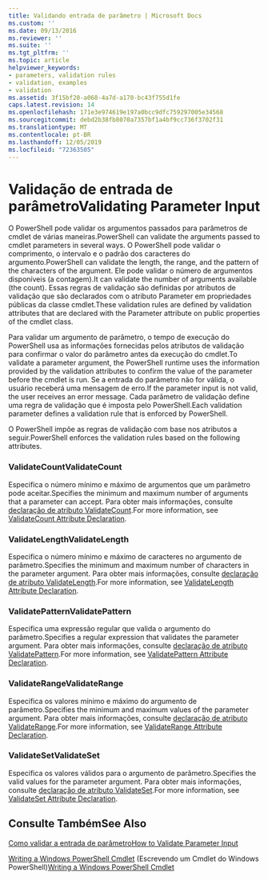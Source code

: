 ```yaml
---
title: Validando entrada de parâmetro | Microsoft Docs
ms.custom: ''
ms.date: 09/13/2016
ms.reviewer: ''
ms.suite: ''
ms.tgt_pltfrm: ''
ms.topic: article
helpviewer_keywords:
- parameters, validation rules
- validation, examples
- validation
ms.assetid: 3f15bf20-a068-4a7d-a170-bc43f755d1fe
caps.latest.revision: 14
ms.openlocfilehash: 171e3e974619e197a0bcc9dfc759297005e34568
ms.sourcegitcommit: debd2b38fb8070a7357bf1a4bf9cc736f3702f31
ms.translationtype: MT
ms.contentlocale: pt-BR
ms.lasthandoff: 12/05/2019
ms.locfileid: "72363505"
---
```

# <a name="validating-parameter-input"></a><span data-ttu-id="71b14-102">Validação de entrada de parâmetro</span><span class="sxs-lookup"><span data-stu-id="71b14-102">Validating Parameter Input</span></span>

<span data-ttu-id="71b14-103">O PowerShell pode validar os argumentos passados para parâmetros de cmdlet de várias maneiras.</span><span class="sxs-lookup"><span data-stu-id="71b14-103">PowerShell can validate the arguments passed to cmdlet parameters in several ways.</span></span>
<span data-ttu-id="71b14-104">O PowerShell pode validar o comprimento, o intervalo e o padrão dos caracteres do argumento.</span><span class="sxs-lookup"><span data-stu-id="71b14-104">PowerShell can validate the length, the range, and the pattern of the characters of the argument.</span></span>
<span data-ttu-id="71b14-105">Ele pode validar o número de argumentos disponíveis (a contagem).</span><span class="sxs-lookup"><span data-stu-id="71b14-105">It can validate the number of arguments available (the count).</span></span>
<span data-ttu-id="71b14-106">Essas regras de validação são definidas por atributos de validação que são declarados com o atributo Parameter em propriedades públicas da classe cmdlet.</span><span class="sxs-lookup"><span data-stu-id="71b14-106">These validation rules are defined by validation attributes that are declared with the Parameter attribute on public properties of the cmdlet class.</span></span>

<span data-ttu-id="71b14-107">Para validar um argumento de parâmetro, o tempo de execução do PowerShell usa as informações fornecidas pelos atributos de validação para confirmar o valor do parâmetro antes da execução do cmdlet.</span><span class="sxs-lookup"><span data-stu-id="71b14-107">To validate a parameter argument, the PowerShell runtime uses the information provided by the validation attributes to confirm the value of the parameter before the cmdlet is run.</span></span>
<span data-ttu-id="71b14-108">Se a entrada do parâmetro não for válida, o usuário receberá uma mensagem de erro.</span><span class="sxs-lookup"><span data-stu-id="71b14-108">If the parameter input is not valid, the user receives an error message.</span></span>
<span data-ttu-id="71b14-109">Cada parâmetro de validação define uma regra de validação que é imposta pelo PowerShell.</span><span class="sxs-lookup"><span data-stu-id="71b14-109">Each validation parameter defines a validation rule that is enforced by PowerShell.</span></span>

<span data-ttu-id="71b14-110">O PowerShell impõe as regras de validação com base nos atributos a seguir.</span><span class="sxs-lookup"><span data-stu-id="71b14-110">PowerShell enforces the validation rules based on the following attributes.</span></span>

### <a name="validatecount"></a><span data-ttu-id="71b14-111">ValidateCount</span><span class="sxs-lookup"><span data-stu-id="71b14-111">ValidateCount</span></span>

<span data-ttu-id="71b14-112">Especifica o número mínimo e máximo de argumentos que um parâmetro pode aceitar.</span><span class="sxs-lookup"><span data-stu-id="71b14-112">Specifies the minimum and maximum number of arguments that a parameter can accept.</span></span>
<span data-ttu-id="71b14-113">Para obter mais informações, consulte [declaração de atributo ValidateCount](./validatecount-attribute-declaration.md).</span><span class="sxs-lookup"><span data-stu-id="71b14-113">For more information, see [ValidateCount Attribute Declaration](./validatecount-attribute-declaration.md).</span></span>

### <a name="validatelength"></a><span data-ttu-id="71b14-114">ValidateLength</span><span class="sxs-lookup"><span data-stu-id="71b14-114">ValidateLength</span></span>

<span data-ttu-id="71b14-115">Especifica o número mínimo e máximo de caracteres no argumento de parâmetro.</span><span class="sxs-lookup"><span data-stu-id="71b14-115">Specifies the minimum and maximum number of characters in the parameter argument.</span></span>
<span data-ttu-id="71b14-116">Para obter mais informações, consulte [declaração de atributo ValidateLength](./validatelength-attribute-declaration.md).</span><span class="sxs-lookup"><span data-stu-id="71b14-116">For more information, see [ValidateLength Attribute Declaration](./validatelength-attribute-declaration.md).</span></span>

### <a name="validatepattern"></a><span data-ttu-id="71b14-117">ValidatePattern</span><span class="sxs-lookup"><span data-stu-id="71b14-117">ValidatePattern</span></span>

<span data-ttu-id="71b14-118">Especifica uma expressão regular que valida o argumento do parâmetro.</span><span class="sxs-lookup"><span data-stu-id="71b14-118">Specifies a regular expression that validates the parameter argument.</span></span>
<span data-ttu-id="71b14-119">Para obter mais informações, consulte [declaração de atributo ValidatePattern](./validatepattern-attribute-declaration.md).</span><span class="sxs-lookup"><span data-stu-id="71b14-119">For more information, see [ValidatePattern Attribute Declaration](./validatepattern-attribute-declaration.md).</span></span>

### <a name="validaterange"></a><span data-ttu-id="71b14-120">ValidateRange</span><span class="sxs-lookup"><span data-stu-id="71b14-120">ValidateRange</span></span>

<span data-ttu-id="71b14-121">Especifica os valores mínimo e máximo do argumento de parâmetro.</span><span class="sxs-lookup"><span data-stu-id="71b14-121">Specifies the minimum and maximum values of the parameter argument.</span></span>
<span data-ttu-id="71b14-122">Para obter mais informações, consulte [declaração de atributo ValidateRange](./validaterange-attribute-declaration.md).</span><span class="sxs-lookup"><span data-stu-id="71b14-122">For more information, see [ValidateRange Attribute Declaration](./validaterange-attribute-declaration.md).</span></span>

### <a name="validateset"></a><span data-ttu-id="71b14-123">ValidateSet</span><span class="sxs-lookup"><span data-stu-id="71b14-123">ValidateSet</span></span>

<span data-ttu-id="71b14-124">Especifica os valores válidos para o argumento de parâmetro.</span><span class="sxs-lookup"><span data-stu-id="71b14-124">Specifies the valid values for the parameter argument.</span></span>
<span data-ttu-id="71b14-125">Para obter mais informações, consulte [declaração de atributo ValidateSet](./validateset-attribute-declaration.md).</span><span class="sxs-lookup"><span data-stu-id="71b14-125">For more information, see [ValidateSet Attribute Declaration](./validateset-attribute-declaration.md).</span></span>

## <a name="see-also"></a><span data-ttu-id="71b14-126">Consulte Também</span><span class="sxs-lookup"><span data-stu-id="71b14-126">See Also</span></span>

[<span data-ttu-id="71b14-127">Como validar a entrada de parâmetro</span><span class="sxs-lookup"><span data-stu-id="71b14-127">How to Validate Parameter Input</span></span>](./how-to-validate-parameter-input.md)

<span data-ttu-id="71b14-128">[Writing a Windows PowerShell Cmdlet](./writing-a-windows-powershell-cmdlet.md) (Escrevendo um Cmdlet do Windows PowerShell)</span><span class="sxs-lookup"><span data-stu-id="71b14-128">[Writing a Windows PowerShell Cmdlet](./writing-a-windows-powershell-cmdlet.md)</span></span>
